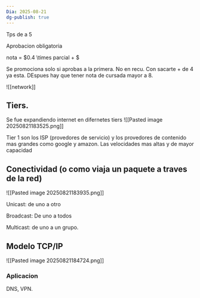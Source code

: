 ```yaml
---
Dia: 2025-08-21
dg-publish: true
---
```

Tps de a 5

Aprobacion obligatoria 

nota = $0.4 \times parcial + $


Se promociona solo si aprobas a la primera. No en recu. Con sacarte + de 4 ya esta. DEspues hay que tener nota de cursada mayor a 8.


![[network]]


## Tiers. 


Se fue expandiendo internet en difernetes tiers
![[Pasted image 20250821183525.png]]

Tier 1 son los ISP (provedores de servicio) y los provedores de contenido mas grandes como google y amazon. Las velocidades mas altas y de mayor capacidad


## Conectividad (o como viaja un paquete a traves de la red)

![[Pasted image 20250821183935.png]]


Unicast: de uno a otro

Broadcast: De uno a todos

Multicast: de uno a un grupo.

## Modelo TCP/IP

![[Pasted image 20250821184724.png]]



### Aplicacion 
DNS, VPN. 